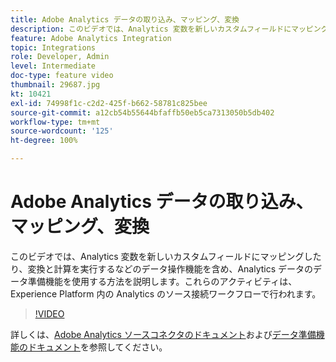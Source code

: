 ```yaml
---
title: Adobe Analytics データの取り込み、マッピング、変換
description: このビデオでは、Analytics 変数を新しいカスタムフィールドにマッピングしたり、変換と計算を実行するなどのデータ操作機能を含め、Analytics データのデータ準備機能を使用する方法を説明します。これらのアクティビティは、Experience Platform 内の Analytics のソース接続ワークフローで行われます。
feature: Adobe Analytics Integration
topic: Integrations
role: Developer, Admin
level: Intermediate
doc-type: feature video
thumbnail: 29687.jpg
kt: 10421
exl-id: 74998f1c-c2d2-425f-b662-58781c825bee
source-git-commit: a12cb54b55644bfaffb50eb5ca7313050b5db402
workflow-type: tm+mt
source-wordcount: '125'
ht-degree: 100%

---
```


# Adobe Analytics データの取り込み、マッピング、変換

このビデオでは、Analytics 変数を新しいカスタムフィールドにマッピングしたり、変換と計算を実行するなどのデータ操作機能を含め、Analytics データのデータ準備機能を使用する方法を説明します。これらのアクティビティは、Experience Platform 内の Analytics のソース接続ワークフローで行われます。

>[!VIDEO](https://video.tv.adobe.com/v/3430254?quality=12&learn=on&captions=jpn)

詳しくは、[Adobe Analytics ソースコネクタのドキュメント](https://experienceleague.adobe.com/docs/experience-platform/sources/ui-tutorials/create/adobe-applications/analytics.html?lang=ja)および[データ準備機能のドキュメント](https://experienceleague.adobe.com/docs/experience-platform/data-prep/functions.html?lang=ja)を参照してください。
